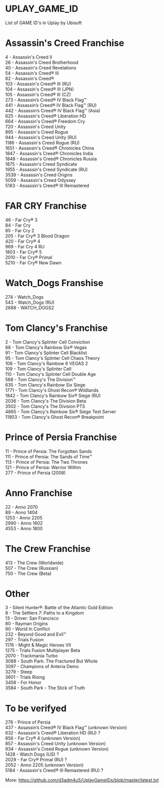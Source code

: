 # UPLAY_GAME_ID
List of GAME ID's in Uplay by Ubisoft

# Assassin's Creed Franchise
4 - Assassin's Creed II  
26 - Assassin's Creed Brotherhood  
40 - Assassin's Creed Revelations  
54 - Assassin's Creed® III  
82 - Assassin's Creed®  
103 - Assassin's Creed® III (RU)  
104 - Assassin's Creed® III (JPN)  
105 -  Assassin's Creed® III (CZ)  
273 - Assassin’s Creed® IV Black Flag™  
441 - Assassin’s Creed® IV Black Flag™ (RU)  
442 - Assassin’s Creed® IV Black Flag™ (Asia)  
625 - Assassin's Creed® Liberation HD  
664 - Assassin's Creed® Freedom Cry  
720 - Assassin's Creed Unity  
895 - Assassin's Creed Rogue  
944 - Assassin's Creed Unity (RU)  
1186 - Assassin's Creed Rogue (RU)  
1651 - Assassin's Creed® Chronicles China  
1847 - Assassin's Creed® Chronicles India  
1848 - Assassin's Creed® Chronicles Russia  
1875 - Assassin's Creed Syndicate  
1955 - Assassin's Creed Syndicate (RU)  
3539 - Assassin's Creed Origins  
5059 - Assassin's Creed Odyssey  
5183 - Assassin's Creed® III Remastered

# FAR CRY Franchise
46 - Far Cry® 3  
84 - Far Cry  
85 - Far Cry 2  
205 - Far Cry® 3 Blood Dragon  
420 - Far Cry® 4  
969 - Far Cry 4 RU  
1803 - Far Cry® 5  
2010 - Far Cry® Primal  
5210 - Far Cry® New Dawn

# Watch_Dogs Franshise
274 - Watch_Dogs  
543 - Watch_Dogs (RU)  
2688 - WATCH_DOGS2

# Tom Clancy's Franchise
2 - Tom Clancy's Splinter Cell Conviction  
88 - Tom Clancy's Rainbow Six® Vegas  
91 - Tom Clancy's Splinter Cell Blacklist  
95 - Tom Clancy's Splinter Cell Chaos Theory  
108 - Tom Clancy's Rainbow 6 VEGAS 2  
109 - Tom Clancy's Splinter Cell  
110 - Tom Clancy's Splinter Cell Double Age  
568 - Tom Clancy's The Division™  
635 - Tom Clancy's Rainbow Six Siege  
1771 - Tom Clancy's Ghost Recon® Wildlands  
1842 - Tom Clancy's Rainbow Six® Siege (RU)  
2036 - Tom Clancy's The Division Beta  
3502 - Tom Clancy's The Division PTS  
4865 - Tom Clancy's Rainbow Six® Siege Test Server  
11903 - Tom Clancy's Ghost Recon® Breakpoint

# Prince of Persia Franchise
11 - Prince of Persia: The Forgotten Sands  
111 - Prince of Persia: The Sands of Time™  
113 - Prince of Persia: The Two Thrones  
121 - Prince of Persia: Warrior Within  
277 - Prince of Persia (2008)

# Anno Franchise
22 - Anno 2070  
89 - Anno 1404  
1253 - Anno 2205   
2990 - Anno 1602  
4553 - Anno 1800

# The Crew Franchise
413 - The Crew (Worldwide)  
507 - The Crew (Russian)  
750 - The Crew (Beta)  

# Other
3 - Silent Hunter®: Battle of the Atlantic Gold Edition  
8 - The Settlers 7: Paths to a Kingdom  
13 - Driver: San Francisco  
80 - Rayman Origins  
90 - World In Conflict  
232 - Beyond Good and Evil™  
297 - Trials Fusion  
1176 - Might & Magic Heroes VII  
1275 - Trials Fusion Multiplayer Beta  
2070 - Trackmania Turbo  
3088 - South Park: The Fractured But Whole  
3097 - Champions of Anteria Demo  
3279 - Steep  
3601 - Trials Rising  
3458 - For Honor  
3584 - South Park - The Stick of Truth

# To be verifyed
276 - Prince of Persia  
437 - Assassin’s Creed® IV Black Flag™ (unknown Version)  
632 - Assassin's Creed® Liberation HD (RU) ?  
856 - Far Cry® 4 (unknown Version)  
857 - Assassin's Creed Unity (unknown Version)  
934 - Assassin's Creed Rogue (unknown Version)  
1428 - Watch Dogs (US) ?  
2029 - Far Cry® Primal (RU) ?  
2052 - Anno 2205 (unknown Version)  
5184 - Assassin's Creed® III Remastered (RU) ?

More: https://github.com/d3adm4u5/UplayGameIDs/blob/master/latest.txt
